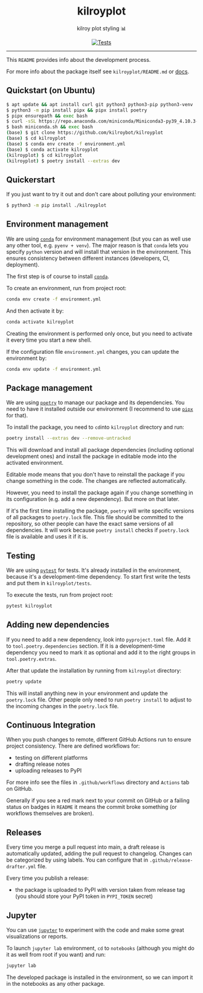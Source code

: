 <h1 align="center">kilroyplot</h1>

<div align="center">

kilroy plot styling 📊

[![Tests](https://github.com/kilroybot/kilroyplot/actions/workflows/test-multiplatform.yml/badge.svg)](https://github.com/kilroybot/kilroyplot/actions/workflows/test-multiplatform.yml)

</div>

---

This `README` provides info about the development process.

For more info about the package itself see `kilroyplot/README.md`
or [docs](https://kilroybot.github.io/kilroyplot).

## Quickstart (on Ubuntu)

```sh
$ apt update && apt install curl git python3 python3-pip python3-venv
$ python3 -m pip install pipx && pipx install poetry
$ pipx ensurepath && exec bash
$ curl -sSL https://repo.anaconda.com/miniconda/Miniconda3-py39_4.10.3-Linux-x86_64.sh -o miniconda.sh
$ bash miniconda.sh && exec bash
(base) $ git clone https://github.com/kilroybot/kilroyplot
(base) $ cd kilroyplot
(base) $ conda env create -f environment.yml
(base) $ conda activate kilroyplot
(kilroyplot) $ cd kilroyplot
(kilroyplot) $ poetry install --extras dev
```

## Quickerstart

If you just want to try it out and don't care about polluting your environment:

```sh
$ python3 -m pip install ./kilroyplot
```

## Environment management

We are using [`conda`](https://conda.io) for environment management (but you
can as well use any other tool, e.g. `pyenv + venv`). The major reason is
that `conda` lets you specify `python` version and will install that version in
the environment. This ensures consistency between different instances
(developers, CI, deployment).

The first step is of course to install [`conda`](https://conda.io).

To create an environment, run from project root:

```sh
conda env create -f environment.yml
```

And then activate it by:

```sh
conda activate kilroyplot
```

Creating the environment is performed only once, but you need to activate it
every time you start a new shell.

If the configuration file `environment.yml` changes, you can update the
environment by:

```sh
conda env update -f environment.yml
```

## Package management

We are using [`poetry`](https://python-poetry.org) to manage our package and
its dependencies. You need to have it installed outside our environment (I
recommend to use [`pipx`](https://pipxproject.github.io/pipx) for that).

To install the package, you need to `cd`into `kilroyplot` directory and run:

```sh
poetry install --extras dev --remove-untracked
```

This will download and install all package dependencies (including optional
development ones) and install the package in editable mode into the activated
environment.

Editable mode means that you don't have to reinstall the package if you change
something in the code. The changes are reflected automatically.

However, you need to install the package again if you change something in its
configuration (e.g. add a new dependency). But more on that later.

If it's the first time installing the package, `poetry` will write specific
versions of all packages to `poetry.lock` file. This file should be committed
to the repository, so other people can have the exact same versions of all
dependencies. It will work because `poetry install` checks if `poetry.lock`
file is available and uses it if it is.

## Testing

We are using [`pytest`](https://pytest.org) for tests. It's already installed
in the environment, because it's a development-time dependency. To start first
write the tests and put them in `kilroyplot/tests`.

To execute the tests, run from project root:

```sh
pytest kilroyplot
```

## Adding new dependencies

If you need to add a new dependency, look into `pyproject.toml` file. Add it
to `tool.poetry.dependencies` section. If it is a development-time dependency
you need to mark it as optional and add it to the right groups
in `tool.poetry.extras`.

After that update the installation by running from `kilroyplot` directory:

```sh
poetry update
```

This will install anything new in your environment and update the `poetry.lock`
file. Other people only need to run `poetry install` to adjust to the incoming
changes in the `poetry.lock` file.

## Continuous Integration

When you push changes to remote, different GitHub Actions run to ensure project
consistency. There are defined workflows for:

- testing on different platforms
- drafting release notes
- uploading releases to PyPI

For more info see the files in `.github/workflows` directory and `Actions` tab
on GitHub.

Generally if you see a red mark next to your commit on GitHub or a failing
status on badges in `README` it means the commit broke something (or workflows
themselves are broken).

## Releases

Every time you merge a pull request into main, a draft release is automatically
updated, adding the pull request to changelog. Changes can be categorized by
using labels. You can configure that in `.github/release-drafter.yml` file.

Every time you publish a release:

- the package is uploaded to PyPI with version taken from release tag (you
  should store your PyPI token in `PYPI_TOKEN` secret)

## Jupyter

You can use [`jupyter`](https://jupyter.org) to experiment with the code and
make some great visualizations or reports.

To launch `jupyter lab` environment, `cd` to `notebooks` (although you might do
it as well from root if you want) and run:

```sh
jupyter lab
```

The developed package is installed in the environment, so we can import it in
the notebooks as any other package.
